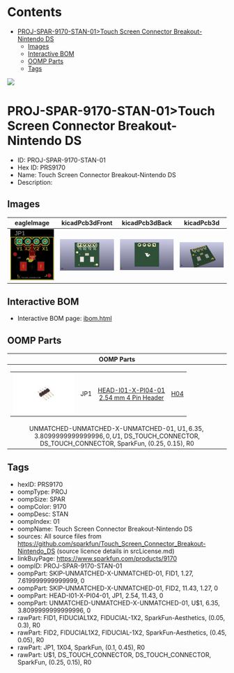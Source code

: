 



Contents
========

* [PROJ-SPAR-9170-STAN-01>Touch Screen Connector Breakout-Nintendo DS](#proj-spar-9170-stan-01touch-screen-connector-breakout-nintendo-ds)
	* [Images](#images)
	* [Interactive BOM](#interactive-bom)
	* [OOMP Parts](#oomp-parts)
	* [Tags](#tags)
  
![][im]
# PROJ-SPAR-9170-STAN-01>Touch Screen Connector Breakout-Nintendo DS

- ID: PROJ-SPAR-9170-STAN-01
- Hex ID: PRS9170
- Name: Touch Screen Connector Breakout-Nintendo DS
- Description: 

## Images
  
  

|eagleImage|kicadPcb3dFront|kicadPcb3dBack|kicadPcb3d|
| :---: | :---: | :---: | :---: |
|[![eagleImage](eagleImage_140.png)](eagleImage_600.png)|[![kicadPcb3dFront](kicadPcb3dFront_140.png)](kicadPcb3dFront_600.png)|[![kicadPcb3dBack](kicadPcb3dBack_140.png)](kicadPcb3dBack_600.png)|[![kicadPcb3d](kicadPcb3d_140.png)](kicadPcb3d_600.png)|

## Interactive BOM

- Interactive BOM page: [ibom.html](kicad/bom/ibom.html)

## OOMP Parts
  

|OOMP Parts|
| :---: |
|<table><tr><td>![HEAD-I01-X-PI04-01](https://raw.githubusercontent.com/oomlout/oomlout_OOMP_parts/main/HEAD-I01-X-PI04-01/image_140.jpg)</td><td> JP1</td><td>[HEAD-I01-X-PI04-01<br>2.54 mm 4 Pin Header](https://github.com/oomlout/oomlout_OOMP_parts/tree/main/HEAD-I01-X-PI04-01/)</td><td>[H04](https://github.com/oomlout/oomlout_OOMP_parts/tree/main/HEAD-I01-X-PI04-01/)</td></tr></table>|
|UNMATCHED-UNMATCHED-X-UNMATCHED-01, U$1, 6.35, 3.8099999999999996, 0,U$1, DS_TOUCH_CONNECTOR, DS_TOUCH_CONNECTOR, SparkFun, (0.25, 0.15), R0|

## Tags

- hexID: PRS9170
- oompType: PROJ
- oompSize: SPAR
- oompColor: 9170
- oompDesc: STAN
- oompIndex: 01
- oompName: Touch Screen Connector Breakout-Nintendo DS
- sources: All source files from https://github.com/sparkfun/Touch_Screen_Connector_Breakout-Nintendo_DS (source licence details in srcLicense.md)
- linkBuyPage: https://www.sparkfun.com/products/9170
- oompID: PROJ-SPAR-9170-STAN-01
- oompPart: SKIP-UNMATCHED-X-UNMATCHED-01, FID1, 1.27, 7.619999999999999, 0
- oompPart: SKIP-UNMATCHED-X-UNMATCHED-01, FID2, 11.43, 1.27, 0
- oompPart: HEAD-I01-X-PI04-01, JP1, 2.54, 11.43, 0
- oompPart: UNMATCHED-UNMATCHED-X-UNMATCHED-01, U$1, 6.35, 3.8099999999999996, 0
- rawPart: FID1, FIDUCIAL1X2, FIDUCIAL-1X2, SparkFun-Aesthetics, (0.05, 0.3), R0
- rawPart: FID2, FIDUCIAL1X2, FIDUCIAL-1X2, SparkFun-Aesthetics, (0.45, 0.05), R0
- rawPart: JP1, 1X04, SparkFun, (0.1, 0.45), R0
- rawPart: U$1, DS_TOUCH_CONNECTOR, DS_TOUCH_CONNECTOR, SparkFun, (0.25, 0.15), R0



[im]: kicadPcb3d_450.png
